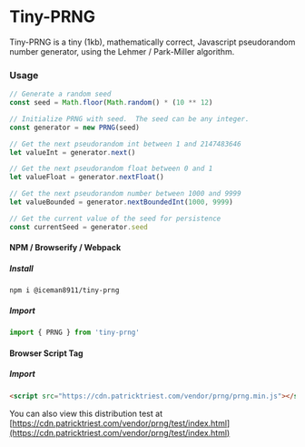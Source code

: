 # Tiny-PRNG

Tiny-PRNG is a tiny (1kb), mathematically correct, Javascript pseudorandom number generator, using the Lehmer / Park-Miller algorithm.

### Usage

```javascript
// Generate a random seed
const seed = Math.floor(Math.random() * (10 ** 12)

// Initialize PRNG with seed.  The seed can be any integer.
const generator = new PRNG(seed)

// Get the next pseudorandom int between 1 and 2147483646
let valueInt = generator.next()

// Get the next pseudorandom float between 0 and 1
let valueFloat = generator.nextFloat()

// Get the next pseudorandom number between 1000 and 9999
let valueBounded = generator.nextBoundedInt(1000, 9999)

// Get the current value of the seed for persistence
const currentSeed = generator.seed
```

#### NPM / Browserify / Webpack

##### Install
```
npm i @iceman8911/tiny-prng
```

##### Import
```javascript
import { PRNG } from 'tiny-prng'
```


#### Browser Script Tag

##### Import
```html
<script src="https://cdn.patricktriest.com/vendor/prng/prng.min.js"></script>
```

You can also view this distribution test at [https://cdn.patricktriest.com/vendor/prng/test/index.html](https://cdn.patricktriest.com/vendor/prng/test/index.html)
